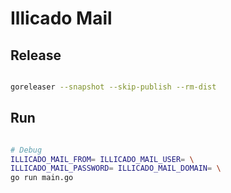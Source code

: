 # Illicado Mail

## Release 

```bash

goreleaser --snapshot --skip-publish --rm-dist

```

## Run 


```bash

# Debug
ILLICADO_MAIL_FROM= ILLICADO_MAIL_USER= \
ILLICADO_MAIL_PASSWORD= ILLICADO_MAIL_DOMAIN= \
go run main.go

```